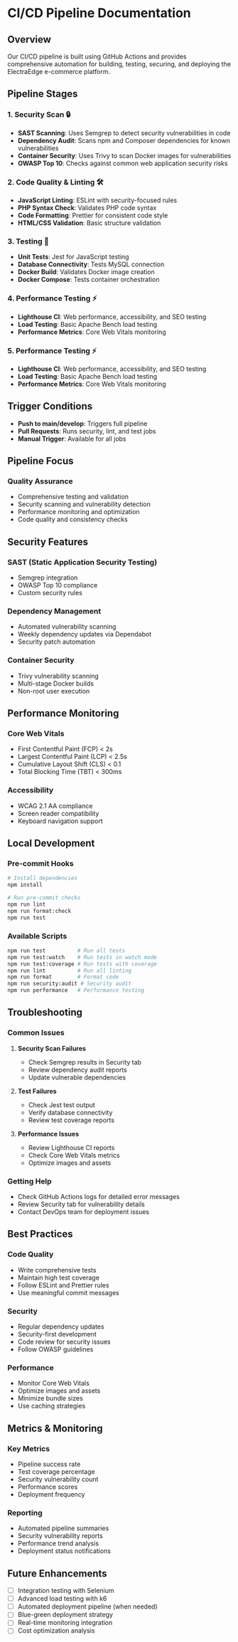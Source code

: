 # CI/CD Pipeline Documentation

## Overview

Our CI/CD pipeline is built using GitHub Actions and provides comprehensive automation for building, testing, securing, and deploying the ElectraEdge e-commerce platform.

## Pipeline Stages

### 1. Security Scan 🔒
- **SAST Scanning**: Uses Semgrep to detect security vulnerabilities in code
- **Dependency Audit**: Scans npm and Composer dependencies for known vulnerabilities
- **Container Security**: Uses Trivy to scan Docker images for vulnerabilities
- **OWASP Top 10**: Checks against common web application security risks

### 2. Code Quality & Linting 🛠️
- **JavaScript Linting**: ESLint with security-focused rules
- **PHP Syntax Check**: Validates PHP code syntax
- **Code Formatting**: Prettier for consistent code style
- **HTML/CSS Validation**: Basic structure validation

### 3. Testing 🧪
- **Unit Tests**: Jest for JavaScript testing
- **Database Connectivity**: Tests MySQL connection
- **Docker Build**: Validates Docker image creation
- **Docker Compose**: Tests container orchestration

### 4. Performance Testing ⚡
- **Lighthouse CI**: Web performance, accessibility, and SEO testing
- **Load Testing**: Basic Apache Bench load testing
- **Performance Metrics**: Core Web Vitals monitoring

### 5. Performance Testing ⚡
- **Lighthouse CI**: Web performance, accessibility, and SEO testing
- **Load Testing**: Basic Apache Bench load testing
- **Performance Metrics**: Core Web Vitals monitoring

## Trigger Conditions

- **Push to main/develop**: Triggers full pipeline
- **Pull Requests**: Runs security, lint, and test jobs
- **Manual Trigger**: Available for all jobs

## Pipeline Focus

### Quality Assurance
- Comprehensive testing and validation
- Security scanning and vulnerability detection
- Performance monitoring and optimization
- Code quality and consistency checks

## Security Features

### SAST (Static Application Security Testing)
- Semgrep integration
- OWASP Top 10 compliance
- Custom security rules

### Dependency Management
- Automated vulnerability scanning
- Weekly dependency updates via Dependabot
- Security patch automation

### Container Security
- Trivy vulnerability scanning
- Multi-stage Docker builds
- Non-root user execution

## Performance Monitoring

### Core Web Vitals
- First Contentful Paint (FCP) < 2s
- Largest Contentful Paint (LCP) < 2.5s
- Cumulative Layout Shift (CLS) < 0.1
- Total Blocking Time (TBT) < 300ms

### Accessibility
- WCAG 2.1 AA compliance
- Screen reader compatibility
- Keyboard navigation support

## Local Development

### Pre-commit Hooks
```bash
# Install dependencies
npm install

# Run pre-commit checks
npm run lint
npm run format:check
npm run test
```

### Available Scripts
```bash
npm run test          # Run all tests
npm run test:watch    # Run tests in watch mode
npm run test:coverage # Run tests with coverage
npm run lint          # Run all linting
npm run format        # Format code
npm run security:audit # Security audit
npm run performance   # Performance testing
```

## Troubleshooting

### Common Issues

1. **Security Scan Failures**
   - Check Semgrep results in Security tab
   - Review dependency audit reports
   - Update vulnerable dependencies

2. **Test Failures**
   - Check Jest test output
   - Verify database connectivity
   - Review test coverage reports

3. **Performance Issues**
   - Review Lighthouse CI reports
   - Check Core Web Vitals metrics
   - Optimize images and assets

### Getting Help

- Check GitHub Actions logs for detailed error messages
- Review Security tab for vulnerability details
- Contact DevOps team for deployment issues

## Best Practices

### Code Quality
- Write comprehensive tests
- Maintain high test coverage
- Follow ESLint and Prettier rules
- Use meaningful commit messages

### Security
- Regular dependency updates
- Security-first development
- Code review for security issues
- Follow OWASP guidelines

### Performance
- Monitor Core Web Vitals
- Optimize images and assets
- Minimize bundle sizes
- Use caching strategies

## Metrics & Monitoring

### Key Metrics
- Pipeline success rate
- Test coverage percentage
- Security vulnerability count
- Performance scores
- Deployment frequency

### Reporting
- Automated pipeline summaries
- Security vulnerability reports
- Performance trend analysis
- Deployment status notifications

## Future Enhancements

- [ ] Integration testing with Selenium
- [ ] Advanced load testing with k6
- [ ] Automated deployment pipeline (when needed)
- [ ] Blue-green deployment strategy
- [ ] Real-time monitoring integration
- [ ] Cost optimization analysis 